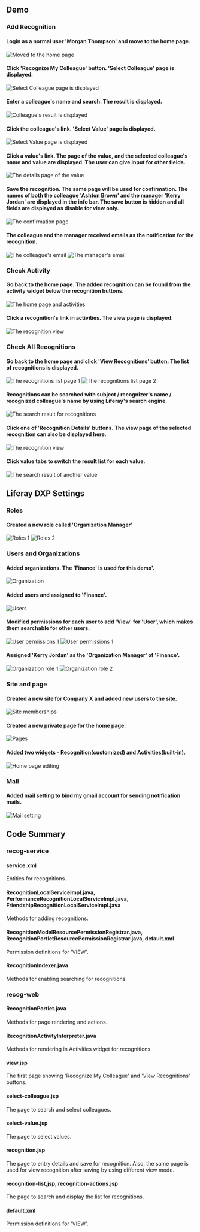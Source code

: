 ## Demo

### Add Recognition

#### Login as a normal user 'Morgan Thompson' and move to the home page.

![Moved to the home page](README/Screen%20Shot%202021-02-14%20at%2011.02.40.png)

#### Click 'Recognize My Colleague' button. 'Select Colleague' page is displayed.

![Select Colleague page is displayed](README/Screen%20Shot%202021-02-14%20at%2011.08.41.png)

#### Enter a colleague's name and search. The result is displayed.

![Colleague's result is displayed](README/Screen%20Shot%202021-02-14%20at%2011.14.30.png)

#### Click the colleague's link. 'Select Value' page is displayed.

![Select Value page is displayed](README/Screen%20Shot%202021-02-14%20at%2011.15.33.png)

#### Click a value's link. The page of the value, and the selected colleague's name and value are displayed. The user can give input for other fields.

![The details page of the value](README/Screen%20Shot%202021-02-14%20at%2011.27.07.png)

#### Save the recognition. The same page will be used for confirmation. The names of both the colleague 'Ashton Brown' and the manager 'Kerry Jordan' are displayed in the info bar. The save button is hidden and all fields are displayed as disable for view only.

![The confirmation page](README/Screen%20Shot%202021-02-14%20at%2011.27.56.png)

#### The colleague and the manager received emails as the notification for the recognition.

![The colleague's email](README/Screen%20Shot%202021-02-14%20at%2011.32.26.png)
![The manager's email](README/Screen%20Shot%202021-02-14%20at%2011.32.31.png)

### Check Activity

#### Go back to the home page. The added recognition can be found from the activity widget below the recognition buttons.

![The home page and activities](README/Screen%20Shot%202021-02-14%20at%2011.36.33.png)

#### Click a recognition's link in activities. The view page is displayed.

![The recognition view](README/Screen%20Shot%202021-02-14%20at%2011.55.21.png)

### Check All Recognitions

#### Go back to the home page and click 'View Recognitions' button. The list of recognitions is displayed.

![The recognitions list page 1](README/Screen%20Shot%202021-02-14%20at%2011.43.34.png)
![The recognitions list page 2](README/Screen%20Shot%202021-02-14%20at%2011.43.45.png)

#### Recognitions can be searched with subject / recognizer's name / recognized colleague's name by using Liferay's search engine.

![The search result for recognitions](README/Screen%20Shot%202021-02-14%20at%2011.46.44.png)

#### Click one of 'Recognition Details' buttons. The view page of the selected recognition can also be displayed here.

![The recognition view](README/Screen%20Shot%202021-02-14%20at%2011.52.56.png)

#### Click value tabs to switch the result list for each value.

![The search result of another value](README/Screen%20Shot%202021-02-14%20at%2011.50.32.png)

## Liferay DXP Settings

### Roles

#### Created a new role called 'Organization Manager'
![Roles 1](README/Screen%20Shot%202021-02-14%20at%2012.16.59.png)
![Roles 2](README/Screen%20Shot%202021-02-14%20at%2012.22.37.png)

### Users and Organizations

#### Added organizations. The 'Finance' is used for this demo'.
![Organization](README/Screen%20Shot%202021-02-14%20at%2012.26.25.png)

#### Added users and assigned to 'Finance'.
![Users](README/Screen%20Shot%202021-02-14%20at%2012.26.42.png)

#### Modified permissions for each user to add 'View' for 'User', which makes them searchable for other users.
![User permissions 1](README/Screen%20Shot%202021-02-14%20at%2012.36.05.png)
![User permissions 1](README/Screen%20Shot%202021-02-14%20at%2012.33.55.png)

#### Assigned 'Kerry Jordan' as the 'Organization Manager' of 'Finance'.
![Organization role 1](README/Screen%20Shot%202021-02-14%20at%2012.27.18.png)
![Organization role 2](README/Screen%20Shot%202021-02-14%20at%2012.27.21.png)

### Site and page

#### Created a new site for Company X and added new users to the site.
![Site memberships](README/Screen%20Shot%202021-02-14%20at%2012.37.15.png)

#### Created a new private page for the home page.
![Pages](README/Screen%20Shot%202021-02-14%20at%2012.38.37.png)

#### Added two widgets - Recognition(customized) and Activities(built-in).
![Home page editing](README/Screen%20Shot%202021-02-14%20at%2012.40.06.png)

### Mail
#### Added mail setting to bind my gmail account for sending notification mails.
![Mail setting](README/Screen%20Shot%202021-02-14%20at%2013.11.39.png)

## Code Summary
### recog-service
#### service.xml
Entities for recognitions.
#### RecognitionLocalServiceImpl.java, PerformanceRecognitionLocalServiceImpl.java, FriendshipRecognitionLocalServiceImpl.java
Methods for adding recognitions.
#### RecognitionModelResourcePermissionRegistrar.java, RecognitionPortletResourcePermissionRegistrar.java, default.xml
Permission definitions for 'VIEW'.
#### RecognitionIndexer.java
Methods for enabling searching for recognitions.
### recog-web
#### RecognitionPortlet.java
Methods for page rendering and actions.
#### RecognitionActivityInterpreter.java
Methods for rendering in Activities widget for recognitions.
#### view.jsp
The first page showing 'Recognize My Colleague' and 'View Recognitions' buttons.
#### select-colleague.jsp
The page to search and select colleagues.
#### select-value.jsp
The page to select values.
#### recognition.jsp
The page to entry details and save for recognition. Also, the same page is used for view recognition after saving by using different view mode.
#### recognition-list,jsp, recognition-actions.jsp
The page to search and display the list for recognitions.
#### default.xml
Permission definitions for 'VIEW'.
